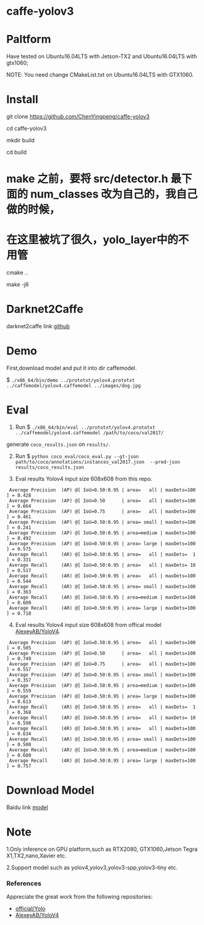 # caffe-yolov3

# Paltform
Have tested on Ubuntu16.04LTS with Jetson-TX2 and Ubuntu16.04LTS with gtx1060;

NOTE: You need change CMakeList.txt on Ubuntu16.04LTS with GTX1060.

# Install
git clone https://github.com/ChenYingpeng/caffe-yolov3

cd caffe-yolov3

mkdir build

cd build
# make 之前，要将 src/detector.h 最下面的 num_classes 改为自己的，我自己做的时候，
# 在这里被坑了很久，yolo_layer中的不用管
cmake ..

make -j6

# Darknet2Caffe
darknet2caffe link [github](https://github.com/ChenYingpeng/darknet2caffe)


# Demo
First,download model and put it into dir caffemodel.

$ `./x86_64/bin/demo ../prototxt/yolov4.prototxt ../caffemodel/yolov4.caffemodel ../images/dog.jpg` 

# Eval
1. Run
$ `./x86_64/bin/eval ../prototxt/yolov4.prototxt ../caffemodel/yolov4.caffemodel /path/to/coco/val2017/`

generate `coco_results.json` on `results/`.

2. Run
$ `python coco_eval/coco_eval.py --gt-json path/to/coco/annotations/instances_val2017.json  --pred-json results/coco_results.json`

3. Eval results Yolov4 input size 608x608 from this repo.
```
 Average Precision  (AP) @[ IoU=0.50:0.95 | area=   all | maxDets=100 ] = 0.428
 Average Precision  (AP) @[ IoU=0.50      | area=   all | maxDets=100 ] = 0.664
 Average Precision  (AP) @[ IoU=0.75      | area=   all | maxDets=100 ] = 0.461
 Average Precision  (AP) @[ IoU=0.50:0.95 | area= small | maxDets=100 ] = 0.241
 Average Precision  (AP) @[ IoU=0.50:0.95 | area=medium | maxDets=100 ] = 0.492
 Average Precision  (AP) @[ IoU=0.50:0.95 | area= large | maxDets=100 ] = 0.575
 Average Recall     (AR) @[ IoU=0.50:0.95 | area=   all | maxDets=  1 ] = 0.331
 Average Recall     (AR) @[ IoU=0.50:0.95 | area=   all | maxDets= 10 ] = 0.517
 Average Recall     (AR) @[ IoU=0.50:0.95 | area=   all | maxDets=100 ] = 0.544
 Average Recall     (AR) @[ IoU=0.50:0.95 | area= small | maxDets=100 ] = 0.363
 Average Recall     (AR) @[ IoU=0.50:0.95 | area=medium | maxDets=100 ] = 0.609
 Average Recall     (AR) @[ IoU=0.50:0.95 | area= large | maxDets=100 ] = 0.710

```

4. Eval results Yolov4 input size 608x608 from offical model [AlexeyAB/YoloV4](https://github.com/AlexeyAB/darknet).
```
 Average Precision  (AP) @[ IoU=0.50:0.95 | area=   all | maxDets=100 ] = 0.505
 Average Precision  (AP) @[ IoU=0.50      | area=   all | maxDets=100 ] = 0.749
 Average Precision  (AP) @[ IoU=0.75      | area=   all | maxDets=100 ] = 0.557
 Average Precision  (AP) @[ IoU=0.50:0.95 | area= small | maxDets=100 ] = 0.357
 Average Precision  (AP) @[ IoU=0.50:0.95 | area=medium | maxDets=100 ] = 0.559
 Average Precision  (AP) @[ IoU=0.50:0.95 | area= large | maxDets=100 ] = 0.613
 Average Recall     (AR) @[ IoU=0.50:0.95 | area=   all | maxDets=  1 ] = 0.368
 Average Recall     (AR) @[ IoU=0.50:0.95 | area=   all | maxDets= 10 ] = 0.598
 Average Recall     (AR) @[ IoU=0.50:0.95 | area=   all | maxDets=100 ] = 0.634
 Average Recall     (AR) @[ IoU=0.50:0.95 | area= small | maxDets=100 ] = 0.500
 Average Recall     (AR) @[ IoU=0.50:0.95 | area=medium | maxDets=100 ] = 0.680
 Average Recall     (AR) @[ IoU=0.50:0.95 | area= large | maxDets=100 ] = 0.757

```

# Download Model

Baidu link [model](https://pan.baidu.com/s/1yiCrnmsOm0hbweJBiiUScQ)


# Note

1.Only inference on GPU platform,such as RTX2080, GTX1060,Jetson Tegra X1,TX2,nano,Xavier etc.

2.Support model such as yolov4,yolov3,yolov3-spp,yolov3-tiny etc.


### References
Appreciate the great work from the following repositories:
- [official/Yolo](https://pjreddie.com/darknet/yolo/)
- [AlexeyAB/YoloV4](https://github.com/AlexeyAB/darknet)
